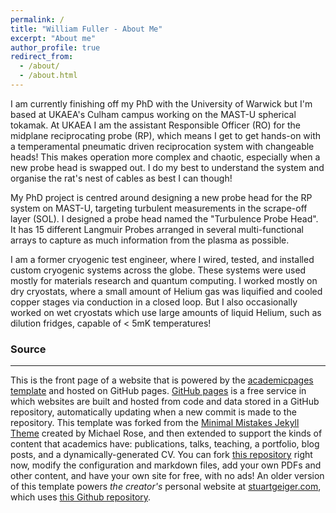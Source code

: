 ```yaml
---
permalink: /
title: "William Fuller - About Me"
excerpt: "About me"
author_profile: true
redirect_from: 
  - /about/
  - /about.html
---
```


I am currently finishing off my PhD with the University of Warwick but I'm based at UKAEA's Culham campus working on the MAST-U spherical tokamak. At UKAEA I am the assistant Responsible Officer (RO) for the midplane reciprocating probe (RP), which means I get to get hands-on with a temperamental pneumatic driven reciprocation system with changeable heads! This makes operation more complex and chaotic, especially when a new probe head is swapped out. I do my best to understand the system and organise the rat's nest of cables as best I can though!

My PhD project is centred around designing a new probe head for the RP system on MAST-U, targeting turbulent measurements in the scrape-off layer (SOL). I designed a probe head named the "Turbulence Probe Head". It has 15 different Langmuir Probes arranged in several multi-functional arrays to capture as much information from the plasma as possible.

I am a former cryogenic test engineer, where I wired, tested, and installed custom cryogenic systems across the globe. These systems were used mostly for materials research and quantum computing. I worked mostly on dry cryostats, where a small amount of Helium gas was liquified and cooled copper stages via conduction in a closed loop. But I also occasionally worked on wet cryostats which use large amounts of liquid Helium, such as dilution fridges, capable of < 5mK temperatures!

### Source

------

This is the front page of a website that is powered by the [academicpages template](https://github.com/academicpages/academicpages.github.io) and hosted on GitHub pages. [GitHub pages](https://pages.github.com) is a free service in which websites are built and hosted from code and data stored in a GitHub repository, automatically updating when a new commit is made to the repository. This template was forked from the [Minimal Mistakes Jekyll Theme](https://mmistakes.github.io/minimal-mistakes/) created by Michael Rose, and then extended to support the kinds of content that academics have: publications, talks, teaching, a portfolio, blog posts, and a dynamically-generated CV. You can fork [this repository](https://github.com/academicpages/academicpages.github.io) right now, modify the configuration and markdown files, add your own PDFs and other content, and have your own site for free, with no ads! An older version of this template powers *the creator's* personal website at [stuartgeiger.com](http://stuartgeiger.com), which uses [this Github repository](https://github.com/staeiou/staeiou.github.io).
